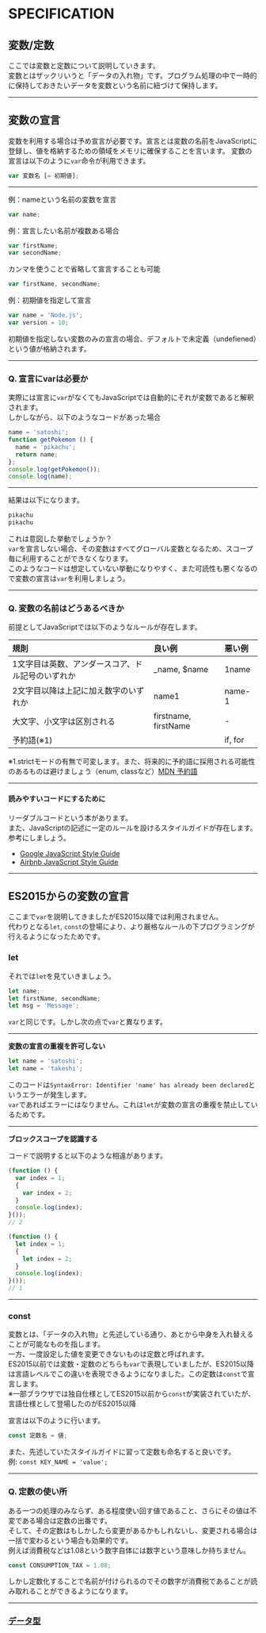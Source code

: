 # SPECIFICATION

## 変数/定数
ここでは変数と定数について説明していきます。<br>
変数とはザックリいうと「データの入れ物」です。プログラム処理の中で一時的に保持しておきたいデータを変数という名前に紐づけて保持します。

---

## 変数の宣言

変数を利用する場合は予め宣言が必要です。宣言とは変数の名前をJavaScriptに登録し、値を格納するための領域をメモリに確保することを言います。
変数の宣言は以下のように`var`命令が利用できます。

```js
var 変数名 [= 初期値];
```

---

例：nameという名前の変数を宣言
```js
var name;
```

例：宣言したい名前が複数ある場合
```js
var firstName;
var secondName;
```

カンマを使うことで省略して宣言することも可能
```js
var firstName, secondName;
```

例：初期値を指定して宣言
```js
var name = 'Node.js';
var version = 10;
```

初期値を指定しない変数のみの宣言の場合、デフォルトで未定義（undefiened）という値が格納されます。

---

### Q. 宣言にvarは必要か

実際には宣言に`var`がなくてもJavaScriptでは自動的にそれが変数であると解釈されます。<br>
しかしながら、以下のようなコードがあった場合

```js
name = 'satoshi';
function getPokemon () {
  name = 'pikachu';
  return name;
};
console.log(getPokemon());
console.log(name);
```

---

結果は以下になります。
```sh
pikachu
pikachu
```
これは意図した挙動でしょうか？<br>
`var`を宣言しない場合、その変数はすべてグローバル変数となるため、スコープ毎に利用することができなくなります。<br>
このようなコードは想定していない挙動になりやすく、また可読性も悪くなるので変数の宣言は`var`を利用しましょう。

---

### Q. 変数の名前はどうあるべきか
前提としてJavaScriptでは以下のようなルールが存在します。

|規則|良い例|悪い例|
|:----|:----|:----|
|1文字目は英数、アンダースコア、ドル記号のいずれか|_name, $name|1name|
|2文字目以降は上記に加え数字のいずれか|name1|name-1|
|大文字、小文字は区別される|firstname, firstName|-|
|予約語(※1)||if, for|

※1.strictモードの有無で可変します。また、将来的に予約語に採用される可能性のあるものは避けましょう（enum, classなど）[MDN 予約語](https://developer.mozilla.org/ja/docs/Web/JavaScript/Reference/Reserved_Words)

---

#### 読みやすいコードにするために
リーダブルコードという本があります。<br>
また、JavaScriptの記述に一定のルールを設けるスタイルガイドが存在します。<br>
参考にしましょう。

- [Google JavaScript Style Guide](https://google.github.io/styleguide/javascriptguide.xml)
- [Airbnb JavaScript Style Guide](https://github.com/airbnb/JavaScript)

---

## ES2015からの変数の宣言

ここまで`var`を説明してきましたがES2015以降では利用されません。<br>
代わりとなる`let`, `const`の登場により、より厳格なルールの下プログラミングが行えるようになったためです。

### let
それでは`let`を見ていきましょう。<br>
```js
let name;
let firstName, secondName;
let msg = 'Message';
```
`var`と同じです。しかし次の点で`var`と異なります。

---

**変数の宣言の重複を許可しない**
```js
let name = 'satoshi';
let name = 'takeshi';
```
このコードは`SyntaxError: Identifier 'name' has already been declared`というエラーが発生します。<br>
`var`であればエラーにはなりません。これは`let`が変数の宣言の重複を禁止しているためです。

---

**ブロックスコープを認識する**

コードで説明すると以下のような相違があります。
```js
(function () {
  var index = 1;
  {
    var index = 2;
  }
  console.log(index);
}());
// 2
```

```js
(function () {
  let index = 1;
  {
    let index = 2;
  }
  console.log(index);
}());
// 1
```

---

### const

変数とは、「データの入れ物」と先述している通り、あとから中身を入れ替えることが可能なものを指します。<br>
一方、一度設定した値を変更できないものは定数と呼ばれます。<br>
ES2015以前では変数・定数のどちらも`var`で表現していましたが、ES2015以降は言語レベルでこの違いを表現できるようになりました。この定数は`const`で宣言します。<br>
※一部ブラウザでは独自仕様としてES2015以前から`const`が実装されていたが、言語仕様として登場したのがES2015以降

宣言は以下のように行います。
```js
const 定数名 = 値;
```

また、先述していたスタイルガイドに習って定数も命名すると良いです。<br>
例: `const KEY_NAME = 'value';`

---

### Q. 定数の使い所

ある一つの処理のみならず、ある程度使い回す値であること、さらにその値は不変である場合は定数の出番です。<br>
そして、その定数はもしかしたら変更があるかもしれないし、変更される場合は一括で変わるという場合も効果的です。<br>
例えば消費税などは1.08という数字自体には数字という意味しか持ちません。

```js
const CONSUMPTION_TAX = 1.08;
```

しかし定数化することで名前が付けられるのでその数字が消費税であることが読み取れることができるようになります。

---

### [データ型](?md=/docs/03-SPECIFICATION-02)

